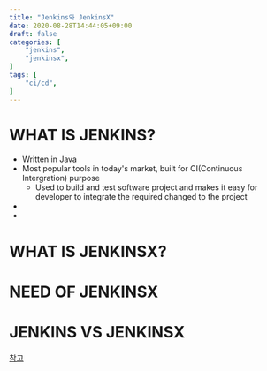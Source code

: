 ```yaml
---
title: "Jenkins와 JenkinsX"
date: 2020-08-28T14:44:05+09:00
draft: false
categories: [
    "jenkins",
    "jenkinsx",
]
tags: [
    "ci/cd",
]
---
```


# WHAT IS JENKINS?
* Written in Java
* Most popular tools in today's market, built for CI(Continuous Intergration) purpose
  * Used to build and test software project and makes it easy for developer to integrate the required changed to the project
* 
*



# WHAT IS JENKINSX?

# NEED OF JENKINSX

# JENKINS VS JENKINSX


[참고](https://www.youtube.com/watch?v=nCsj8vD20SU)